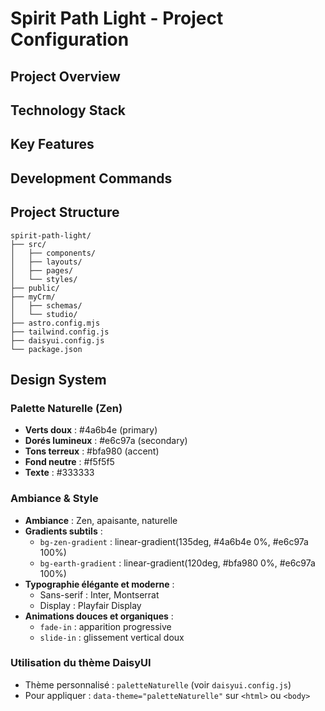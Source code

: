 # Spirit Path Light - Project Configuration

## Project Overview

## Technology Stack

## Key Features

## Development Commands

## Project Structure

```text
spirit-path-light/
├── src/
│   ├── components/
│   ├── layouts/
│   ├── pages/
│   └── styles/
├── public/
├── myCrm/
│   ├── schemas/
│   └── studio/
├── astro.config.mjs
├── tailwind.config.js
├── daisyui.config.js
└── package.json
```

## Design System

### Palette Naturelle (Zen)

- **Verts doux** : #4a6b4e (primary)
- **Dorés lumineux** : #e6c97a (secondary)
- **Tons terreux** : #bfa980 (accent)
- **Fond neutre** : #f5f5f5
- **Texte** : #333333

### Ambiance & Style

- **Ambiance** : Zen, apaisante, naturelle
- **Gradients subtils** :
  - `bg-zen-gradient` : linear-gradient(135deg, #4a6b4e 0%, #e6c97a 100%)
  - `bg-earth-gradient` : linear-gradient(120deg, #bfa980 0%, #e6c97a 100%)
- **Typographie élégante et moderne** :
  - Sans-serif : Inter, Montserrat
  - Display : Playfair Display
- **Animations douces et organiques** :
  - `fade-in` : apparition progressive
  - `slide-in` : glissement vertical doux

### Utilisation du thème DaisyUI

- Thème personnalisé : `paletteNaturelle` (voir `daisyui.config.js`)
- Pour appliquer : `data-theme="paletteNaturelle"` sur `<html>` ou `<body>`

